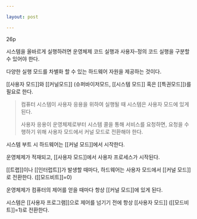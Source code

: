 ```yaml
---

layout: post

---
```


26p

시스템을 올바르게 실행하려면 운영체제 코드 실행과 사용자-정의 코드 실행을 구분할 수 있어야 한다.

다양한 실행 모드를 차별화 할 수 있는 하드웨어 자원을 제공하는 것이다.

[[사용자 모드]]와 [[커널모드]] (슈퍼바이저모드, [[시스템 모드]] 혹은 [[특권모드]])를 필요로 한다.


    

> 컴퓨터 시스템이 사용자 응용을 위하여 실행될 때 시스템은 사용자 모드에 있게 된다.
> 
> 
> 사용자 응용이 운영체제로부터 시스템 콜을 통해 서비스를 요청하면, 요청을 수행하기 위해 사용자 모드에서 커널 모드로 전환해야 한다.
> 

시스템 부트 시 하드웨어는 [[커널 모드]]에서 시작한다.

운영체제가 적재되고, [[사용자 모드]]에서 사용자 프로세스가 시작된다.

[[트랩]]이나 [[인터럽트]]가 발생할 때마다,  하드웨어는 사용자 모드에서 [[커널 모드]]로 전환한다. ([[모드비트]]=0)

운영체제가 컴퓨터의 제어를 얻을 때마다 항상 [[커널 모드]]에 있게 된다.

시스템은 [[사용자 프로그램]]으로 제어를 넘기기 전에 항상 [[사용자 모드]] ([[모드비트]]=1)로 전환한다.